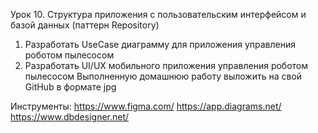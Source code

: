 Урок 10. Структура приложения с пользовательским интерфейсом и базой данных (паттерн Repository)
1) Разработать UseCase диаграмму для приложения управления роботом пылесосом
2) Разработать UI/UX мобильного приложения управления роботом пылесосом
   Выполненную домашнюю работу выложить на свой GitHub в формате jpg

Инструменты:
https://www.figma.com/
https://app.diagrams.net/
https://www.dbdesigner.net/